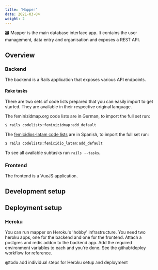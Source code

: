 ```yaml
---
title: 'Mapper'
date: 2021-03-04
weight: 2
---
```


🗃️ Mapper is the main database interface app. It contains the user management, data entry and organisation and exposes a REST API.


## Overview

### Backend

The backend is a Rails application that exposes various API endpoints.

#### Rake tasks

There are two sets of code lists prepared that you can easily import to get started. They are available in their respective original language.

The feminizidmap.org code lists are in German, to import the full set run:

``` bash
$ rails codelists:feminizidmap:add_default
```

The [femicidios-latam code lists](https://github.com/idatosabiertos/femicidios-latam/tree/master/standard/schema/codelists) are in Spanish, to import the full set run:

``` bash
$ rails codelists:femicidio_latam:add_default
```

To see all available subtasks run `rails --tasks`.


### Frontend

The frontend is a VueJS application.

## Development setup

## Deployment setup

### Heroku

You can run mapper on Heroku's 'hobby' infrastructure. You need two heroku apps, one for the backend and one for the frontend. Attach a postgres and redis addon to the backend app.
Add the required environment variables to each and you're done. See the github/deploy workflow for reference.

@todo add individual steps for Heroku setup and deployment
